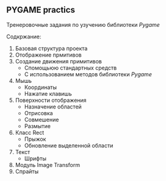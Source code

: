## PYGAME practics
Тренеровочные задания по узучению библиотеки _Pygame_

Содкржание:
1. Базовая структура проекта
2. Отображение прмитивов
3. Создание движения примитивов
    * Спомощьюю стандартных средств
    * С использованием методов библиотеки _Pygame_
4. Мышь
   * Координаты
   * Нажатие клавишь
5. Поверхности отображения
   * Назначение областей
   * Отрисовка
   * Совмешение
   * Размытие
6. Класс Rect
   * Прыжок
   * Обновление выделенной области
7. Текст
   * Шрифты
8. Модуль Image Transform
9. Спрайты